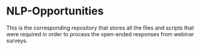 # NLP-Opportunities
This is the corresponding repository that stores all the files and scripts that were required in order to process the open-ended responses from webinar surveys.
